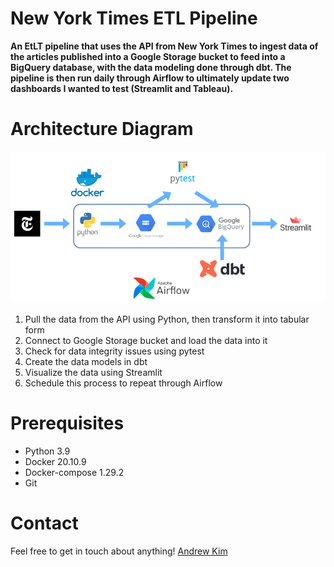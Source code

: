 # New York Times ETL Pipeline
**An EtLT pipeline that uses the API from New York Times to ingest data of the articles published into a Google Storage bucket to feed into a BigQuery database, with the data modeling done through dbt. The pipeline is then run daily through Airflow to ultimately update two dashboards I wanted to test (Streamlit and Tableau).**

# Architecture Diagram

![pipeline](static/images/pipeline.png)

1. Pull the data from the API using Python, then transform it into tabular form
2. Connect to Google Storage bucket and load the data into it
3. Check for data integrity issues using pytest
4. Create the data models in dbt
5. Visualize the data using Streamlit
6. Schedule this process to repeat through Airflow

# Prerequisites

* Python 3.9
* Docker 20.10.9
* Docker-compose 1.29.2
* Git

# Contact

Feel free to get in touch about anything! [Andrew Kim](https://www.linkedin.com/in/andrew-sungsoo-kim/)
